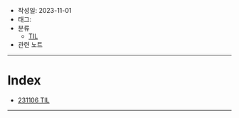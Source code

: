 - 작성일: 2023-11-01
- 태그: 
- 분류
    - [TIL](../TIL.md)
- 관련 노트

---

# Index

- [231106 TIL](231106%20TIL.md)

---
